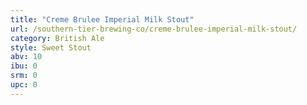 ```yaml
---
title: "Creme Brulee Imperial Milk Stout"
url: /southern-tier-brewing-co/creme-brulee-imperial-milk-stout/
category: British Ale
style: Sweet Stout
abv: 10
ibu: 0
srm: 0
upc: 0
---
```


